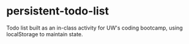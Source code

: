 # persistent-todo-list
Todo list built as an in-class activity for UW's coding bootcamp, using localStorage to maintain state.
